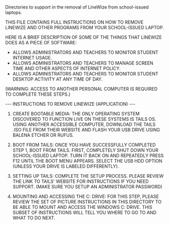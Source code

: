 #
Directories to support in the removal of LineWize from school-issued laptops.


THIS FILE CONTAINS FULL INSTRUCTIONS ON HOW TO REMOVE LINEWIZE AND OTHER PROGRAMS FROM YOUR SCHOOL-ISSUED LAPTOP.


HERE IS A BRIEF DESCRIPTION OF SOME OF THE THINGS THAT LINEWIZE DOES AS A PIECE OF SOFTWARE:

- ALLOWS ADMINISTRATORS AND TEACHERS TO MONITOR STUDENT INTERNET USAGE.
- ALLOWS ADMINISTRATORS AND TEACHERS TO MANAGE SCREEN TIME AND OTHER ASPECTS OF INTERNET POLICY.
- ALLOWS ADMINISTRATORS AND TEACHERS TO MONITOR STUDENT DESKTOP ACTIVITY AT ANY TIME OF DAY.




(WARNING: ACCESS TO ANOTHER PERSONAL COMPUTER IS REQUIRED TO COMPLETE THESE STEPS.)



--- INSTRUCTIONS TO REMOVE LINEWIZE (APPLICATION) --- 


1. CREATE BOOTABLE MEDIA: THE ONLY OPERATING SYSTEM DISCOVERED TO FUNCTION LIVE ON THESE SYSTEMS IS TAILS OS. USING ANOTHER ACCESSIBLE COMPUTER, DOWNLOAD THE TAILS .ISO FILE FROM THEIR WEBSITE AND FLASH YOUR USB DRIVE USING BALENA ETCHER OR RUFUS. 

2. BOOT FROM TAILS: ONCE YOU HAVE SUCCESSFULLY COMPLETED STEP 1, BOOT FROM TAILS. FIRST, COMPLETELY SHUT DOWN YOUR SCHOOL-ISSUED LAPTOP. TURN IT BACK ON AND REPEATEDLY PRESS F12 UNTIL THE BOOT MENU APPEARS. SELECT THE USB HDD OPTION (UNLESS YOUR DRIVE IS LABELED DIFFERENTLY).

3. SETTING UP TAILS: COMPLETE THE SETUP PROCESS. PLEASE REVIEW THE LINK TO TAILS' WEBSITE FOR INSTRUCTIONS IF YOU NEED SUPPORT. (MAKE SURE YOU SETUP AN ADMINISTRATOR PASSWORD)

4. MOUNTING AND ACCESSING THE C: DRIVE: FOR THIS STEP, PLEASE REVIEW THE SET OF PICTURE INSTRUCTIONS IN THIS DIRECTORY TO BE ABLE TO MOUNT AND ACCESS THE WINDOWS C: DRIVE. THIS SUBSET OF INSTRUCTIONS WILL TELL YOU WHERE TO GO TO AND WHAT TO DO NEXT.
